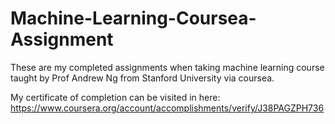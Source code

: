 # Machine-Learning-Coursea-Assignment
 
These are my completed assignments when taking machine learning course taught by Prof Andrew Ng from Stanford University via coursea.

My certificate of completion can be visited in here: https://www.coursera.org/account/accomplishments/verify/J38PAGZPH736